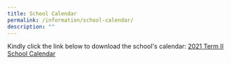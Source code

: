 ```yaml
---
title: School Calendar
permalink: /information/school-calendar/
description: ""
---
```

Kindly click the link below to download the school's calendar:
[2021 Term II School Calendar](/files/2021-Term-II-School-Calendar.pdf)